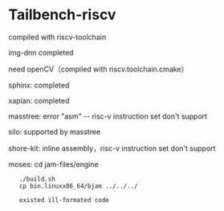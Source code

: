 # Tailbench-riscv
compiled with riscv-toolchain 
  

img-dnn completed

need openCV（compiled with riscv.toolchain.cmake） 


sphinx: completed

xapian: completed

masstree: error "asm" -- risc-v instruction set don't support

silo: supported by masstree

shore-kit: inline assembly，risc-v instruction set don't support

moses: cd jam-files/engine

       ./build.sh
       cp bin.linuxx86_64/bjam ../../../
       
       existed ill-formated code
